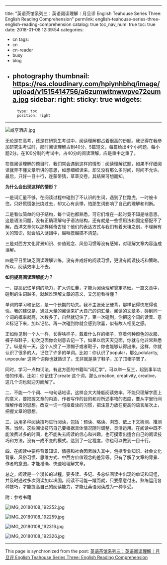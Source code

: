 
---
title: "英语茶馆系列三：英语阅读理解︱月旦评  English Teahouse Series Three: English Reading Comprehension"
permlink: english-teahouse-series-three-english-reading-comprehension
catalog: true
toc_nav_num: true
toc: true
date: 2018-01-08 12:39:54
categories:
- cn
tags:
- cn
- cn-reader
- busy
- blog
- photography
thumbnail: https://res.cloudinary.com/hpiynhbhq/image/upload/v1515414756/a6zumwitnwwpve72euma.jpg
sidebar:
    right:
        sticky: true
widgets:
    -
        type: toc
        position: right
---


![咸亨酒店.jpg](https://res.cloudinary.com/hpiynhbhq/image/upload/v1515414756/a6zumwitnwwpve72euma.jpg)



无论是在高考，还是在研究生考试中，阅读理解都占着很高的份额。我记得在我参加研究生考试时，那时阅读理解占到40分，5篇短文，每篇给出4个小问题，每小题2分。在100分制的考试中，占40分的阅读理解，应是重中之重了。

在做阅读理解的题目时，我们常会遇到这样的情形：阅读理解试题，如果不仔细阅读就弄不懂文章所讲的意思，如想细细读来，却又没有那么多时间，时间不允许。最后，只好一目十行，连蒙带猜，草草交卷，其结果可想而知。

**为什么会出现这样的情形？**

一是词汇量不够，在阅读过程中碰到了不认识的生词，遇到了拦路虎，一时被卡住。只好慌慌张张绕过去，却又心有余悸，怕那生词影响了自己的理解和判断。

二是看似简单的句子结构，每个词也都熟悉，可它们堆在一起时竟不知是啥意思。这是语法问题，没有正确理解句子语法结构，还有就是一些惯用法和固定搭配不了解。西洋文章何以那样稀奇古怪？他们的表达方式与我们有着天壤之别，不理解有关的知识，就会陷入谜团中，越咂摸越搞不清楚。

三是对西方文化背景知识、价值观念、风俗习惯等没有感知，对理解文章内容造成误解。

四是平日里缺乏阅读理解训练，没有养成好的阅读习惯，更没有阅读技巧和策略。所以，阅读效率上不去。

**如何提高阅读理解能力？**

一、提高记忆单词的能力，扩大词汇量，才能为阅读理解奠定基础。一篇文章中，碰到的生词越多，就越难理解文章的意义，又怎能看得懂？

单词的学习和记忆，是一个长期的功夫。我不主张死记硬背，那样记得快忘得也快。我的建议是，通过大量的阅读来扩大自己的词汇量。阅读的文章多，碰到同一个词的概率就高，次数多了，自然就记住了。第一次碰到，你把这个词的读音、意义标记下来，加以记忆，再一次碰到你就会感到欣喜，似有故人相见之感。

正如你见到一个人一样，长得啥样子，戴着什么样的帽子，穿着何种颜色的衣服、裤子和鞋子，初次见面你会刻意去记一下，如果以后天天见面，你就与他非常熟悉了。纵是有一天，这个人换了一顶帽子或者鞋子，你也能够认得出来。这样，你就认识了很多的人，记住了许多的单词。比如：你认识了popular，那么polularity, unpopular 这两个词你也就熟识了。无非就是换了鞋子，加了顶帽子罢了。

同时，学习一点构词法，有这方面的书籍叫“词汇学”，可以举一反三，起到事半功倍的作用。比如：你记住了create 这个词，那么creation, creativity, creative，这几个词也就迎刃而解了。

二、不能一个个词、一句句话地读，这样会大大降低阅读效率。不能只理解字面上的意义，要把握文章的内涵、作者写作的目的和对所述事物的态度，要从字里行间理解作者的思想。改变一词一句抠着读的习惯，把注意力放在更高的语言层次上，把握文章的思想。

三、运用多种阅读技巧进行阅读，包括：预读、略读、浏览、依上下文猜测、推测等。当然，这些阅读技巧自己要根据具体情况随时调整，灵活运用。在阅读中既不能浪费过多的时间，也不能失去阅读的信心和兴趣。也可摸索出适合自己的阅读技巧和方法，没有一成不变的模式。达到了一定程度，你也可以做到一目十行。

四、在阅读中要将背景知识、情感和社会因素融入其中，包括专业知识、社会文化背景、风俗习惯、思维方式、中西方价值观念的差异等。只有了解了文章的背景、作者的意图，才能准确、快速地理解文章。

总之，阅读是一个漫长的过程，要多读、多记、多总结阅读中出现的单词和词组，并及时通过多次阅读加以巩固。阅读不可能一蹴而就，只要愿意付出，熟练运用各种技巧，才能提高自己的阅读能力，才能让英语阅读成为一种享受。

附：参考书籍

![IMG_20180108_192252.jpg](https://res.cloudinary.com/hpiynhbhq/image/upload/v1515414784/xcyn2tyazzmofsjqcu5f.jpg)




![IMG_20180108_192259.jpg](https://res.cloudinary.com/hpiynhbhq/image/upload/v1515414868/vhfru8u0eyccvomulrlc.jpg)



![IMG_20180108_192316.jpg](https://res.cloudinary.com/hpiynhbhq/image/upload/v1515414963/f0vtsvfdpqzwf92gabgd.jpg)



![IMG_20180108_192326.jpg](https://res.cloudinary.com/hpiynhbhq/image/upload/v1515415010/plunnr7va6o5sdympw8n.jpg)

- - -

This page is synchronized from the post: [英语茶馆系列三：英语阅读理解︱月旦评  English Teahouse Series Three: English Reading Comprehension](https://steemit.com/@bring/english-teahouse-series-three-english-reading-comprehension)
